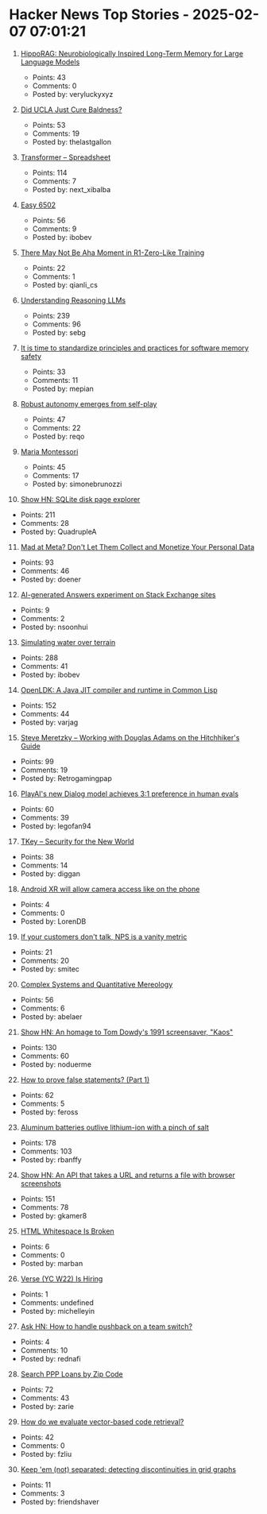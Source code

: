 # Hacker News Top Stories - 2025-02-07 07:01:21

1. [HippoRAG: Neurobiologically Inspired Long-Term Memory for Large Language Models](https://arxiv.org/abs/2405.14831)
   - Points: 43
   - Comments: 0
   - Posted by: veryluckyxyz

2. [Did UCLA Just Cure Baldness?](https://newsroom.ucla.edu/magazine/baldness-cure-pp405-molecule-breakthrough-treatment)
   - Points: 53
   - Comments: 19
   - Posted by: thelastgallon

3. [Transformer – Spreadsheet](https://www.byhand.ai/p/transformer-spreadsheet)
   - Points: 114
   - Comments: 7
   - Posted by: next_xibalba

4. [Easy 6502](https://skilldrick.github.io/easy6502/)
   - Points: 56
   - Comments: 9
   - Posted by: ibobev

5. [There May Not Be Aha Moment in R1-Zero-Like Training](https://oatllm.notion.site/oat-zero)
   - Points: 22
   - Comments: 1
   - Posted by: qianli_cs

6. [Understanding Reasoning LLMs](https://magazine.sebastianraschka.com/p/understanding-reasoning-llms)
   - Points: 239
   - Comments: 96
   - Posted by: sebg

7. [It is time to standardize principles and practices for software memory safety](https://cacm.acm.org/opinion/it-is-time-to-standardize-principles-and-practices-for-software-memory-safety/)
   - Points: 33
   - Comments: 11
   - Posted by: mepian

8. [Robust autonomy emerges from self-play](https://arxiv.org/abs/2502.03349)
   - Points: 47
   - Comments: 22
   - Posted by: reqo

9. [Maria Montessori](https://en.wikipedia.org/wiki/Maria_Montessori)
   - Points: 45
   - Comments: 17
   - Posted by: simonebrunozzi

10. [Show HN: SQLite disk page explorer](https://github.com/QuadrupleA/sqlite-page-explorer)
   - Points: 211
   - Comments: 28
   - Posted by: QuadrupleA

11. [Mad at Meta? Don't Let Them Collect and Monetize Your Personal Data](https://www.eff.org/deeplinks/2025/01/mad-meta-dont-let-them-collect-and-monetize-your-personal-data)
   - Points: 93
   - Comments: 46
   - Posted by: doener

12. [AI-generated Answers experiment on Stack Exchange sites](https://meta.stackexchange.com/questions/406307/ai-generated-answers-experiment-on-stack-exchange-sites-that-volunteered-to-part)
   - Points: 9
   - Comments: 2
   - Posted by: nsoonhui

13. [Simulating water over terrain](https://lisyarus.github.io/blog/posts/simulating-water-over-terrain.html)
   - Points: 288
   - Comments: 41
   - Posted by: ibobev

14. [OpenLDK: A Java JIT compiler and runtime in Common Lisp](https://github.com/atgreen/openldk)
   - Points: 152
   - Comments: 44
   - Posted by: varjag

15. [Steve Meretzky – Working with Douglas Adams on the Hitchhiker's Guide](https://spillhistorie.no/qa-with-game-designer-steve-meretzky/)
   - Points: 99
   - Comments: 19
   - Posted by: Retrogamingpap

16. [PlayAI's new Dialog model achieves 3:1 preference in human evals](https://play.ht/news/playai-announces-new-benchmarks-playdialog/)
   - Points: 60
   - Comments: 39
   - Posted by: legofan94

17. [TKey – Security for the New World](https://tillitis.se/products/tkey/)
   - Points: 38
   - Comments: 14
   - Posted by: diggan

18. [Android XR will allow camera access like on the phone](https://skarredghost.com/2025/02/07/android-xr-camera-access-2/)
   - Points: 4
   - Comments: 0
   - Posted by: LorenDB

19. [If your customers don't talk, NPS is a vanity metric](https://www.elliotcsmith.com/if-your-customers-dont-talk-nps-is-a-vanity-metric/)
   - Points: 21
   - Comments: 20
   - Posted by: smitec

20. [Complex Systems and Quantitative Mereology](https://abeljansma.nl/2025/01/28/mereoPhysics.html)
   - Points: 56
   - Comments: 6
   - Posted by: abelaer

21. [Show HN: An homage to Tom Dowdy's 1991 screensaver, "Kaos"](https://thestrikeagency.com/kaos/)
   - Points: 130
   - Comments: 60
   - Posted by: noduerme

22. [How to prove false statements? (Part 1)](https://blog.cryptographyengineering.com/2025/02/04/how-to-prove-false-statements-part-1/)
   - Points: 62
   - Comments: 5
   - Posted by: feross

23. [Aluminum batteries outlive lithium-ion with a pinch of salt](https://spectrum.ieee.org/aluminum-battery)
   - Points: 178
   - Comments: 103
   - Posted by: rbanffy

24. [Show HN: An API that takes a URL and returns a file with browser screenshots](https://github.com/US-Artificial-Intelligence/scraper)
   - Points: 151
   - Comments: 78
   - Posted by: gkamer8

25. [HTML Whitespace Is Broken](https://blog.dwac.dev/posts/html-whitespace/)
   - Points: 6
   - Comments: 0
   - Posted by: marban

26. [Verse (YC W22) Is Hiring](undefined)
   - Points: 1
   - Comments: undefined
   - Posted by: michelleyin

27. [Ask HN: How to handle pushback on a team switch?](undefined)
   - Points: 4
   - Comments: 10
   - Posted by: rednafi

28. [Search PPP Loans by Zip Code](https://ppploanmap.com/)
   - Points: 72
   - Comments: 43
   - Posted by: zarie

29. [How do we evaluate vector-based code retrieval?](https://blog.voyageai.com/2024/12/04/code-retrieval-eval/)
   - Points: 42
   - Comments: 0
   - Posted by: fzliu

30. [Keep 'em (not) separated: detecting discontinuities in grid graphs](https://www.holm.dog/2025/02/keep-em-not-separated-detecting.html)
   - Points: 11
   - Comments: 3
   - Posted by: friendshaver

